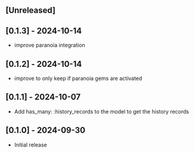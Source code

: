 ## [Unreleased]

## [0.1.3] - 2024-10-14

- improve paranoia integration

## [0.1.2] - 2024-10-14

- improve to only keep if paranoia gems are activated

## [0.1.1] - 2024-10-07

- Add has_many: :history_records to the model to get the history records

## [0.1.0] - 2024-09-30

- Initial release
